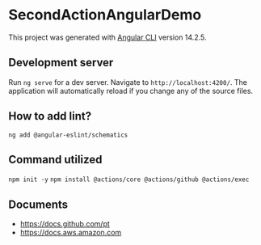 # SecondActionAngularDemo

This project was generated with [Angular CLI](https://github.com/angular/angular-cli) version 14.2.5.

## Development server

Run `ng serve` for a dev server. Navigate to `http://localhost:4200/`. The application will automatically reload if you change any of the source files.

## How to add lint?
`ng add @angular-eslint/schematics`

## Command utilized
`npm init -y`
`npm install @actions/core @actions/github @actions/exec`

## Documents
- https://docs.github.com/pt
- https://docs.aws.amazon.com
